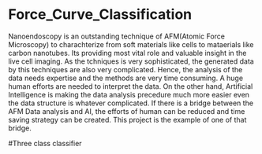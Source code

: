 # Force_Curve_Classification
Nanoendoscopy is an outstanding technique of AFM(Atomic Force Microscopy) to charachterize from soft materials like cells to mataerials like carbon nanotubes. Its providing most vital role and valuable insight in the live cell imaging. 
As the tchniques is very sophisticated, the generated data by this techniques are also very complicated. Hence, the analysis of the data needs expertise and the methods are very time consuming. A huge human efforts are needed to interpret the data.
On the other hand, Artificial Intelligence is making the data analysis precedure much more easier even the data structure is whatever complicated. If there is a bridge between the AFM Data analysis and AI, the efforts of human can be reduced and time saving strategy can be created.
This project is the example of one of that bridge. 

#Three class classifier 
